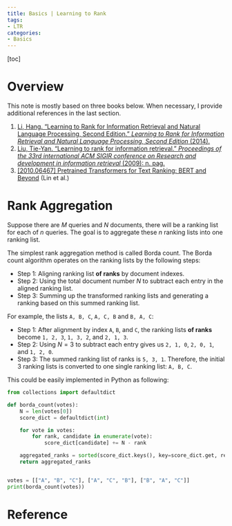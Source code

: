 ```yaml
---
title: Basics | Learning to Rank
tags: 
- LTR
categories:
- Basics
---
```

[toc]

# Overview

This note is mostly based on three books below. When necessary, I provide additional references in the last section.

1. [Li, Hang. “Learning to Rank for Information Retrieval and Natural Language Processing, Second Edition.” *Learning to Rank for Information Retrieval and Natural Language Processing, Second Edition* (2014).](https://link.springer.com/book/10.1007/978-3-031-02155-8)
2. [Liu, Tie-Yan. “Learning to rank for information retrieval.” *Proceedings of the 33rd international ACM SIGIR conference on Research and development in information retrieval* (2009): n. pag.](https://link.springer.com/book/10.1007/978-3-642-14267-3)
3. [[2010.06467] Pretrained Transformers for Text Ranking: BERT and Beyond](https://arxiv.org/abs/2010.06467) (Lin et al.)

# Rank Aggregation

Suppose there are $M$ queries and $N$ documents, there will be a ranking list for each of $n$ queries. The goal is to aggregate these $n$ ranking lists into one ranking list.

The simplest rank aggregation method is called Borda count. The Borda count algorithm operates on the ranking lists by the following steps:

- Step 1: Aligning ranking list **of ranks** by document indexes.
- Step 2: Using the total document number $N$ to subtract each entry in the aligned ranking list.
- Step 3: Summing up the transformed ranking lists and generating a ranking based on this summed ranking list.

For example, the lists `A, B, C`, `A, C, B` and `B, A, C`:

- Step 1: After alignment by index `A`, `B`, and `C`, the ranking lists **of ranks** become `1, 2, 3`, `1, 3, 2`, and `2, 1, 3`.
- Step 2: Using $N=3$ to subtract each entry gives us `2, 1, 0`, `2, 0, 1`, and `1, 2, 0`.
- Step 3: The summed ranking list of ranks is `5, 3, 1`. Therefore, the initial 3 ranking lists is converted to one single ranking list: `A, B, C`.

This could be easily implemented in Python as following: 

```python
from collections import defaultdict

def borda_count(votes):
    N = len(votes[0])
    score_dict = defaultdict(int)

    for vote in votes:
        for rank, candidate in enumerate(vote):
            score_dict[candidate] += N - rank

    aggregated_ranks = sorted(score_dict.keys(), key=score_dict.get, reverse=True)
    return aggregated_ranks


votes = [["A", "B", "C"], ["A", "C", "B"], ["B", "A", "C"]]
print(borda_count(votes))
```



# Reference

